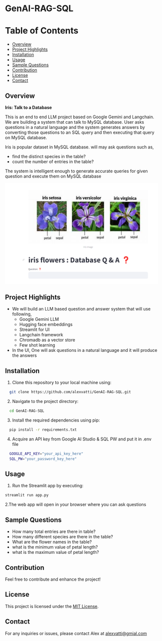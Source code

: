 # GenAI-RAG-SQL

# Table of Contents

- [Overview](#overview)
- [Project Highlights](#Project-Highlights)
- [Installation](#Installation)
- [Usage](#Usage)
- [Sample Questions](#Sample-Questions)
- [Contribution](#contribution)
- [License](#license)
- [Contact](#contact)

## Overview 
**Iris: Talk to a Database**  

This is an end to end LLM project based on Google Gemini and Langchain. We are building a system that can talk to MySQL database. 
User asks questions in a natural language and the system generates answers by converting those questions to an SQL query and
then executing that query on MySQL database. 

Iris is popular dataset in MySQL database. will may ask questions such as,
- find the distinct species in the table?
- count the number of entries in the table?

The system is intelligent enough to generate accurate queries for given question and execute them on MySQL database

![](view.png)

## Project Highlights

- We will build an LLM based question and answer system that will use following,
  - Google Gemini LLM
  - Hugging face embeddings
  - Streamlit for UI
  - Langchain framework
  - Chromadb as a vector store
  - Few shot learning
- In the UI,  One will ask questions in a natural language and it will produce the answers


## Installation
   
1. Clone this repository to your local machine using:

```bash
  git clone https://github.com/alexvatti/GenAI-RAG-SQL.git
```
2. Navigate to the project directory:

```bash
  cd GenAI-RAG-SQL
```
3. Install the required dependencies using pip:

```bash
  pip install -r requirements.txt
```
4. Acquire an API key from Google AI Studio & SQL PW and put it in .env file

```bash
  GOOGLE_API_KEY="your_api_key_here"
  SQL_PW="your_password_key_here"
```


## Usage

1. Run the Streamlit app by executing:
```bash
streamlit run app.py
```

2.The web app will open in your browser where you can ask questions

## Sample Questions
  - How many total entries are there in table?
  - How many different species are there in the table?
  - What are the flower names in the table?
  - what is the minimum value of petal length?
  - what is the maximum value of petal length?

## Contribution

Feel free to contribute and enhance the project!

## License
This project is licensed under the [MIT License](LICENSE).

## Contact
For any inquiries or issues, please contact Alex at alexvatti@gmial.com
